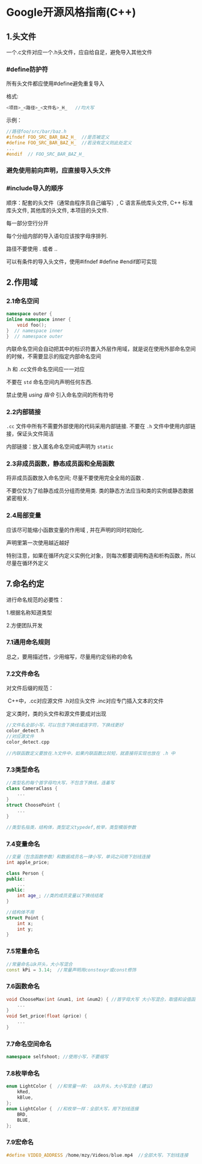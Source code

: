 # Google开源风格指南(C++)

## 1.头文件

一个.c文件对应一个.h头文件，应自给自足，避免导入其他文件

### #define防护符

所有头文件都应使用#define避免重复导入

格式:

```cpp
<项目>_<路径>_<文件名>_H_   //均大写
```

示例：

```cpp
//路径foo/src/bar/baz.h
#ifndef FOO_SRC_BAR_BAZ_H_  //是否被定义
#define FOO_SRC_BAR_BAZ_H_  //若没有定义则此处定义
...
#endif  // FOO_SRC_BAR_BAZ_H_
```

### 避免使用前向声明，应直接导入头文件

### #include导入的顺序

顺序：配套的头文件（通常由程序员自己编写）, C 语言系统库头文件, C++ 标准库头文件, 其他库的头文件, 本项目的头文件.

每一部分空行分开

每个分组内部的导入语句应该按字母序排列. 

路径不要使用 . 或者 ..

可以有条件的导入头文件，使用#ifndef #define #endif即可实现

## 2.作用域

### 2.1命名空间

```cpp
namespace outer {
inline namespace inner {
    void foo();
}  // namespace inner
}  // namespace outer
```

内联命名空间会自动把其中的标识符置入外层作用域，就是说在使用外部命名空间的时候，不需要显示的指定内部命名空间

.h 和 .cc文件命名空间应一一对应

不要在 `std` 命名空间内声明任何东西.

禁止使用 *using 指令* 引入命名空间的所有符号

### 2.2内部链接

`.cc` 文件中所有不需要外部使用的代码采用内部链接. 不要在 `.h` 文件中使用内部链接，保证头文件简洁

内部链接：放入匿名命名空间或声明为 `static`

### 2.3非成员函数，静态成员函和全局函数

将非成员函数放入命名空间; 尽量不要使用完全全局的函数 .

不要仅仅为了给静态成员分组而使用类. 类的静态方法应当和类的实例或静态数据紧密相关.

### 2.4局部变量

应该尽可能缩小函数变量的作用域 , 并在声明的同时初始化.

声明里第一次使用越近越好

特别注意，如果在循环内定义实例化对象，则每次都要调用构造和析构函数，所以尽量在循环外定义

## 7.命名约定

进行命名规范的必要性：

1.根据名称知道类型

2.方便团队开发

### **7.1通用命名规则**

总之，要用描述性，少用缩写，尽量用约定俗称的命名

### **7.2文件命名**

对文件后缀的规范：

​	C++中，.cc对应源文件  .h对应头文件  .inc对应专门插入文本的文件

定义类时，类的头文件和源文件要成对出现

```cpp
//文件名全部小写，可以包含下换线或连字符，下换线更好
color_detect.h
//对应源文件
color_detect.cpp
    
//内联函数定义要放在.h文件中，如果内联函数比较短，就直接将实现也放在 .h 中
```

### **7.3类型命名**

```cpp
//类型名的每个首字母均大写，不包含下换线，连着写
class CameraClass {
    ...
}
struct ChoosePoint {
    ...
}

//类型名指类，结构体，类型定义typedef,枚举，类型模版参数
```

### **7.4变量命名**

```cpp
//变量（包含函数参数）和数据成员名一律小写，单词之间用下划线连接
int apple_price;

class Person {
public:
    ...
public:
    int age_; //类的成员变量以下换线结尾
}

//结构体不用
struct Point { 
    int x;
    int y;
}
```

### **7.5常量命名**

```cpp
//常量命名以k开头，大小写混合
const kPi = 3.14;  //常量声明用constexpr或const修饰
```

### **7.6函数命名**

```cpp
void ChooseMax(int &num1, int &num2) { //首字母大写 大小写混合，取值和设值函数则要求与变量名匹配
    ...
}
void Set_price(float &price) {
    ...
}
```

### **7.7命名空间命名**

```cpp
namespace selfshoot; //使用小写，不要缩写
```

### **7.8枚举命名**

```cpp
enum LightColor {  //和常量一样:  以k开头，大小写混合 (建议)
    kRed,
    kBlue,
};
enum LightColor {  //和枚举一样：全部大写，用下划线连接
    BRD,
    BLUE,
};
```

### **7.9宏命名**

```CPP
#define VIDEO_ADDRESS /home/mzy/Videos/blue.mp4  //全部大写，下划线连接
```





